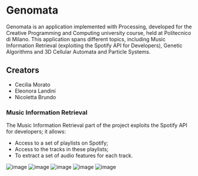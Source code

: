 # Genomata

Genomata is an application implemented with Processing, developed for the Creative Programming and Computing university course, held at Politecnico di Milano. This application spans different topics, including Music Information Retrieval (exploiting the Spotify API for Developers), Genetic Algorithms and 3D Cellular Automata and Particle Systems.

## Creators
* Cecilia Morato
* Eleonora Landini
* Nicoletta Brundo

### Music Information Retrieval
The Music Information Retrieval part of the project exploits the Spotify API for developers; it allows:
* Access to a set of playlists on Spotify;
* Access to the tracks in these playlists;
* To extract a set of audio features for each track.

![image](https://user-images.githubusercontent.com/36270086/139530079-237ebe9e-0614-4b6c-a266-43470428221b.png)
![image](https://user-images.githubusercontent.com/36270086/139530108-7e4d578e-7d7f-4166-a9fd-4afa14ff2ae0.png)
![image](https://user-images.githubusercontent.com/36270086/139530138-ce771e9d-105e-4ee5-ac16-cc4aa5ea1651.png)
![image](https://user-images.githubusercontent.com/36270086/139530153-27ec43a8-30bd-416e-ad90-5f0a839fd48c.png)
![image](https://user-images.githubusercontent.com/36270086/139530290-2206096e-24cb-47e9-8cb6-561d94181cbf.png)
